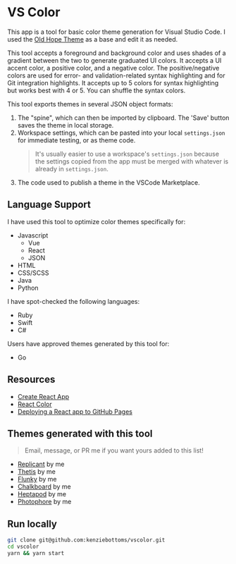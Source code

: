 # VS Color

This app is a tool for basic color theme generation for Visual Studio Code. I used the [Old Hope Theme](https://marketplace.visualstudio.com/items?itemName=dustinsanders.an-old-hope-theme-vscode) as a base and edit it as needed.

This tool accepts a foreground and background color and uses shades of a gradient between the two to generate graduated UI colors. It accepts a UI accent color, a positive color, and a negative color. The positive/negative colors are used for error- and validation-related syntax highlighting and for Git integration highlights. It accepts up to 5 colors for syntax highlighting but works best with 4 or 5. You can shuffle the syntax colors.

This tool exports themes in several JSON object formats: 
  1. The "spine", which can then be imported by clipboard. The 'Save' button saves the theme in local storage.
  1. Workspace settings, which can be pasted into your local `settings.json` for immediate testing, or as theme code.
      > It's usually easier to use a workspace's `settings.json` because the settings copied from the app must be merged with whatever is already in `settings.json`.
  1. The code used to publish a theme in the VSCode Marketplace.


## Language Support

I have used this tool to optimize color themes specifically for:
  - Javascript
    - Vue
    - React
    - JSON
  - HTML
  - CSS/SCSS
  - Java
  - Python

I have spot-checked the following languages:
  - Ruby
  - Swift
  - C#

Users have approved themes generated by this tool for:
  - Go

## Resources
- [Create React App](https://github.com/facebookincubator/create-react-app)
- [React Color](http://casesandberg.github.io/react-color/)
- [Deploying a React app to GitHub Pages](https://github.com/gitname/react-gh-pages)

## Themes generated with this tool

> Email, message, or PR me if you want yours added to this list!

- [Replicant](https://marketplace.visualstudio.com/items?itemName=kenziebottoms.replicant) by me
- [Thetis](https://marketplace.visualstudio.com/items?itemName=kenziebottoms.thetis) by me
- [Flunky](https://marketplace.visualstudio.com/items?itemName=kenziebottoms.flunky) by me
- [Chalkboard](https://marketplace.visualstudio.com/items?itemName=kenziebottoms.chalkboard) by me
- [Heptapod](https://marketplace.visualstudio.com/items?itemName=kenziebottoms.heptapod) by me
- [Photophore](https://marketplace.visualstudio.com/items?itemName=kenziebottoms.photophore) by me

## Run locally

```bash
git clone git@github.com:kenziebottoms/vscolor.git
cd vscolor
yarn && yarn start
```
